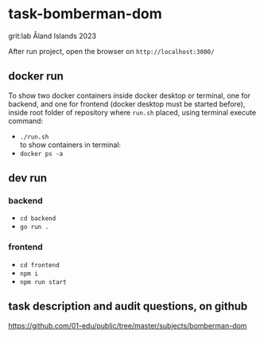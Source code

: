 # task-bomberman-dom
grit:lab Åland Islands 2023

After run project, open the browser on `http://localhost:3000/`  

## docker run  

To show two docker containers inside docker desktop or terminal, one for backend, and one for frontend (docker desktop must be started before), inside root folder of repository where `run.sh` placed, using terminal execute command:
- `./run.sh`  
to show containers in terminal:  
- `docker ps -a`  

## dev run  

### backend  

- `cd backend`
- `go run .`

### frontend  

- `cd frontend`
- `npm i`
- `npm run start`

## task description and audit questions, on github  

https://github.com/01-edu/public/tree/master/subjects/bomberman-dom  
